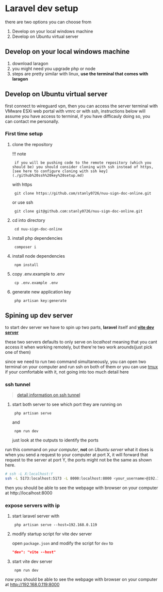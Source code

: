 # Laravel dev setup

there are two options you can choose from

1. Develop on your local windows machine
2. Develop on Ubuntu virtual server

## Develop on your local windows machine

1. download laragon
2. you might need you upgrade php or node
3. steps are pretty similar with linux, **use the terminal that comes with laragon**

## Develop on Ubuntu virtual server

first connect to wireguard vpn, then you can access the server terminal with VMware ESXi web portal with vmrc or with ssh, instructions below will assume you have access to terminal, if you have difficauly doing so, you can contact me personally.

### First time setup

1. clone the repository

    !!! note

        if you will be pushing code to the remote repository (which you should be) you should consider cloning with ssh instead of https, [see here to configure cloning with ssh key](./github%20ssh%20key%20setup.md)

    with https

        git clone https://github.com/stanly0726/nuu-sign-doc-online.git

    or use ssh

        git clone git@github.com:stanly0726/nuu-sign-doc-online.git

2. cd into directory

        cd nuu-sign-doc-online

3. install php dependencies

        composer i

4. install node dependencies

        npm install

5. copy .env.example to .env

        cp .env.example .env

6. generate new application key

        php artisan key:generate

## Spining up dev server

to start dev server we have to spin up two parts, **laravel** itself and [**vite dev server**](https://laravel.com/docs/10.x/vite)

these two servers defaults to only serve on *localhost* meaning that you cant access it when working remotely, but there're two work arounds(just pick one of them)

since we need to run two command simultaneously, you can open two terminal on your computer and run ssh on both of them or you can use [tmux](https://johnliu55.tw/tmux.html) if your comfortable with it, not going into too much detail here

### ssh tunnel

>[detail information on ssh tunnel](https://johnliu55.tw/ssh-tunnel.html)

1. start both server to see which port they are running on

        php artisan serve

    and

        npm run dev
    
    just look at the outputs to identify the ports

run this command on *your computer*, **not** on *Ubuntu server*
what it does is when you send a request to your computer at port X, it will forward that request to the server at port Y, the ports might not be the same as shown here.

```bash
# ssh -L X:localhost:Y
ssh -L 5173:localhost:5173 -L 8000:localhost:8000 <your_username>@192.168.0.119
```

then you should be able to see the webpage with browser on your computer at http://localhost:8000

### expose servers with ip

1. start laravel server with
        
        php artisan serve --host=192.168.0.119

2. modify startup script for vite dev server

    open `package.json` and modify the script for `dev` to

    ```json
    "dev": "vite --host"
    ```
3. start vite dev server

        npm run dev

now you should be able to see the webpage with browser on your computer at http://192.168.0.119:8000